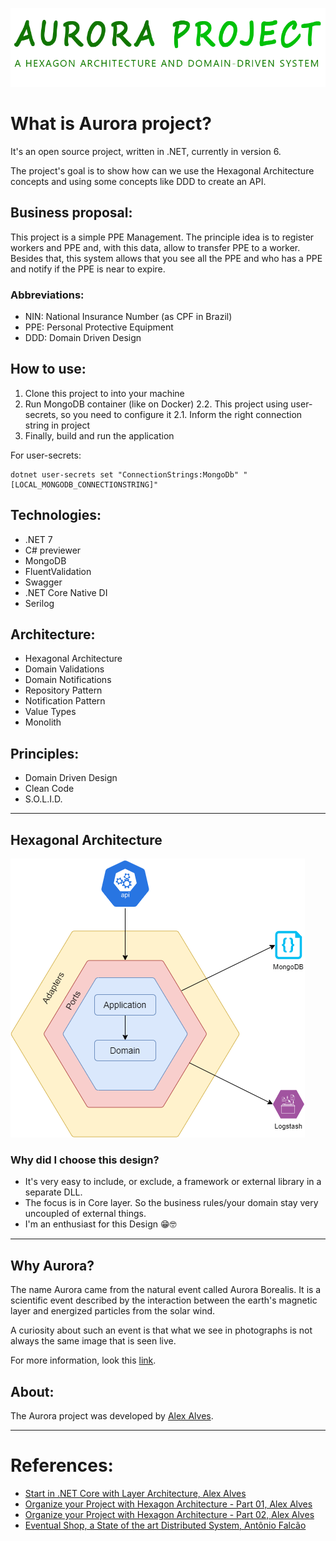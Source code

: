 ﻿![](./.assets/logo_transparent.png)

# What is Aurora project?
It's an open source project, written in .NET, currently in version 6.

The project's goal is to show how can we use the Hexagonal Architecture concepts and using some concepts like DDD to create an API.

## Business proposal:
This project is a simple PPE Management. The principle idea is to register workers and PPE and, with this data, allow to transfer PPE to a worker.
Besides that, this system allows that you see all the PPE and who has a PPE and notify if the PPE is near to expire.

### Abbreviations:
* NIN: National Insurance Number (as CPF in Brazil)
* PPE: Personal Protective Equipment
* DDD: Domain Driven Design

## How to use:
1. Clone this project to into your machine
2. Run MongoDB container (like on Docker)
    2.2. This project using user-secrets, so you need to configure it
    2.1. Inform the right connection string in project
3. Finally, build and run the application

For user-secrets:
```
dotnet user-secrets set "ConnectionStrings:MongoDb" "[LOCAL_MONGODB_CONNECTIONSTRING]"
```

## Technologies:
* .NET 7
* C# previewer
* MongoDB
* FluentValidation
* Swagger
* .NET Core Native DI
* Serilog

## Architecture:
* Hexagonal Architecture
* Domain Validations
* Domain Notifications
* Repository Pattern
* Notification Pattern
* Value Types
* Monolith

## Principles:
* Domain Driven Design
* Clean Code
* S.O.L.I.D.

---

## Hexagonal Architecture
![Design Architectural](./.assets/aurora_architecture.png)

### Why did I choose this design?
* It's very easy to include, or exclude, a framework or external library in a separate DLL.
* The focus is in Core layer. So the business rules/your domain stay very uncoupled of external things.
* I'm an enthusiast for this Design 😁🤓

---

## Why Aurora?
The name Aurora came from the natural event called Aurora Borealis. It is a scientific event described by the interaction between the earth's magnetic layer and energized particles from the solar wind.

A curiosity about such an event is that what we see in photographs is not always the same image that is seen live.

For more information, look this [link](https://www.hipercultura.com/fenomenos-naturais/).

## About:
The Aurora project was developed by [Alex Alves](https://www.linkedin.com/in/alexalvess/).

---

# References:
* [Start in .NET Core with Layer Architecture, Alex Alves](https://medium.com/@alexalves_85598/criando-uma-api-em-net-core-baseado-na-arquitetura-ddd-2c6a409c686)
* [Organize your Project with Hexagon Architecture - Part 01, Alex Alves](https://alexalvess.medium.com/organizando-seu-projeto-net-com-arquitetura-hexagonal-parte-01-a598662a3818)
* [Organize your Project with Hexagon Architecture - Part 02, Alex Alves](https://alexalvess.medium.com/organizando-seu-projeto-net-com-arquitetura-hexagonal-parte-02-fe9a8ed6ab02)
* [Eventual Shop, a State of the art Distributed System, Antônio Falcão](https://github.com/AntonioFalcaoJr/EDA.CleanArch.DDD.CQRS.EventSourcing)